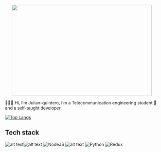 <p align="center">
  <img width="460" height="300" src="https://wallpaperaccess.com/full/2482049.jpg">
</p>

👋👋👋 Hi, I’m Julian-quintero, i’m a Telecommunication engineering student 📡 and a self-taught developer.




[![Top Langs](https://github-readme-stats.vercel.app/api/top-langs/?username=Julian-quintero&hide=jupyter%20notebook,php,java&layout=compact)](https://github.com/anuraghazra/github-readme-stats)

## Tech stack

![alt text](https://camo.githubusercontent.com/62d37abe760867620e0baea1066303719d630a82936837ba7bff6b0c754e3c9f/68747470733a2f2f696d672e736869656c64732e696f2f62616467652f6a6176617363726970742532302d2532333332333333302e7376673f267374796c653d666f722d7468652d6261646765266c6f676f3d6a617661736372697074266c6f676f436f6c6f723d253233463744463145)![alt text](https://camo.githubusercontent.com/b9d657e42a184bf251ee0de1538a8cc0462820393019b54784bda11df7720c73/68747470733a2f2f696d672e736869656c64732e696f2f62616467652f5265616374204a532532302d2532333230323332612e7376673f267374796c653d666f722d7468652d6261646765266c6f676f3d7265616374266c6f676f436f6c6f723d253233363144414642)
<img alt="NodeJS" src="https://img.shields.io/badge/node.js-%2343853D.svg?style=for-the-badge&logo=node-dot-js&logoColor=white"/>
![alt text](https://camo.githubusercontent.com/aae05670916876848fca0e5da6c59bb40c50ec3b07a0101ecc6502000468b240/68747470733a2f2f696d672e736869656c64732e696f2f62616467652f747970657363726970742532302d2532333030374143432e7376673f267374796c653d666f722d7468652d6261646765266c6f676f3d74797065736372697074266c6f676f436f6c6f723d7768697465)
<img alt="Python" src="https://img.shields.io/badge/python-%2314354C.svg?style=for-the-badge&logo=python&logoColor=white"/>
<img alt="Redux" src="https://img.shields.io/badge/redux-%23593d88.svg?style=for-the-badge&logo=redux&logoColor=white"/>





